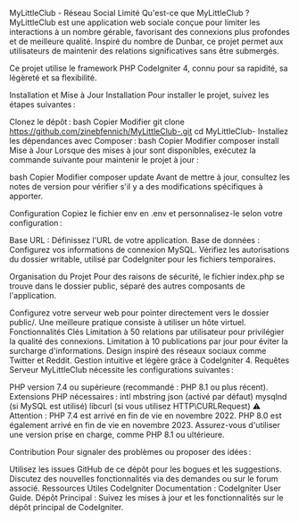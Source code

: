 MyLittleClub - Réseau Social Limité
Qu'est-ce que MyLittleClub ?
MyLittleClub est une application web sociale conçue pour limiter les interactions à un nombre gérable, favorisant des connexions plus profondes et de meilleure qualité. Inspiré du nombre de Dunbar, ce projet permet aux utilisateurs de maintenir des relations significatives sans être submergés.

Ce projet utilise le framework PHP CodeIgniter 4, connu pour sa rapidité, sa légèreté et sa flexibilité.

Installation et Mise à Jour
Installation
Pour installer le projet, suivez les étapes suivantes :

Clonez le dépôt :
bash
Copier
Modifier
git clone https://github.com/zinebfennich/MyLittleClub-.git
cd MyLittleClub-
Installez les dépendances avec Composer :
bash
Copier
Modifier
composer install
Mise à Jour
Lorsque des mises à jour sont disponibles, exécutez la commande suivante pour maintenir le projet à jour :

bash
Copier
Modifier
composer update
Avant de mettre à jour, consultez les notes de version pour vérifier s'il y a des modifications spécifiques à apporter.

Configuration
Copiez le fichier env en .env et personnalisez-le selon votre configuration :

Base URL : Définissez l'URL de votre application.
Base de données : Configurez vos informations de connexion MySQL.
Vérifiez les autorisations du dossier writable, utilisé par CodeIgniter pour les fichiers temporaires.

Organisation du Projet
Pour des raisons de sécurité, le fichier index.php se trouve dans le dossier public, séparé des autres composants de l'application.

Configurez votre serveur web pour pointer directement vers le dossier public/.
Une meilleure pratique consiste à utiliser un hôte virtuel.
Fonctionnalités Clés
Limitation à 50 relations par utilisateur pour privilégier la qualité des connexions.
Limitation à 10 publications par jour pour éviter la surcharge d'informations.
Design inspiré des réseaux sociaux comme Twitter et Reddit.
Gestion intuitive et légère grâce à CodeIgniter 4.
Requêtes Serveur
MyLittleClub nécessite les configurations suivantes :

PHP version 7.4 ou supérieure (recommandé : PHP 8.1 ou plus récent).
Extensions PHP nécessaires :
intl
mbstring
json (activé par défaut)
mysqlnd (si MySQL est utilisé)
libcurl (si vous utilisez HTTP\CURLRequest)
⚠️ Attention : PHP 7.4 est arrivé en fin de vie en novembre 2022. PHP 8.0 est également arrivé en fin de vie en novembre 2023. Assurez-vous d'utiliser une version prise en charge, comme PHP 8.1 ou ultérieure.

Contribution
Pour signaler des problèmes ou proposer des idées :

Utilisez les issues GitHub de ce dépôt pour les bogues et les suggestions.
Discutez des nouvelles fonctionnalités via des demandes ou sur le forum associé.
Ressources Utiles
CodeIgniter Documentation : CodeIgniter User Guide.
Dépôt Principal : Suivez les mises à jour et les fonctionnalités sur le dépôt principal de CodeIgniter.
